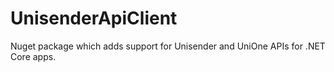 # UnisenderApiClient
Nuget package which adds support for Unisender and UniOne APIs for .NET Core apps.
